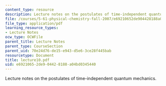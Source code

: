 ```yaml
---
content_type: resource
description: Lecture notes on the postulates of time-independent quantum mechanics.
file: /courses/5-61-physical-chemistry-fall-2007/e69210652de904428188a04bd0345440_lecture10.pdf
file_type: application/pdf
learning_resource_types:
- Lecture Notes
ocw_type: OCWFile
parent_title: Lecture Notes
parent_type: CourseSection
parent_uid: 70e24d76-de15-e943-d5e6-3ce28f445bab
resourcetype: Document
title: lecture10.pdf
uid: e6921065-2de9-0442-8188-a04bd0345440
---
```

Lecture notes on the postulates of time-independent quantum mechanics.

